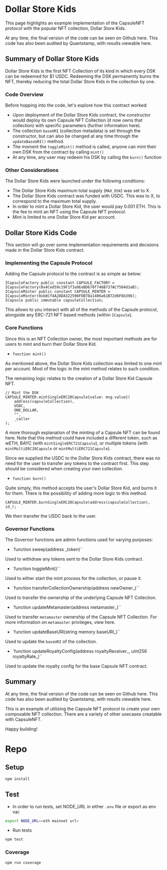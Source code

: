 # Dollar Store Kids

This page highlights an example implementation of the CapsuleNFT protocol with the popular NFT collection, Dollar Store Kids.

At any time, the final version of the code can be seen on Github here. This code has also been audited by Quantstamp, with results viewable here.

## Summary of Dollar Store Kids

Dollar Store Kids is the first NFT Collection of its kind in which every DSK can be redeemed for $1 USDC. Redeeming the DSK permanently burns the NFT, thereby reducing the total Dollar Store Kids in the collection by one.

### Code Overview

Before hopping into the code, let's explore how this contract worked:
- Upon deployment of the Dollar Store Kids contract, the constructor would deploy its own Capsule NFT Collection (it now owns that collection) with specific parameters (further information here).
- The collection `baseURI` (collection metadata) is set through the constructor, but can also be changed at any time through the `updateBaseURI()` method.
- The moment the `toggleMint()` method is called, anyone can mint their own DSK from the contract by calling `mint()`
- At any time, any user may redeem his DSK by calling the `burn()` function

### Other Considerations

The Dollar Store Kids were launched under the following conditions:
- The Dollar Store Kids maximum total supply (`MAX_DSK`) was set to X.
- The Dollar Store Kids contract was funded with USDC. This was to X, to correspond to the maximum total supply.
- In order to mint a Dollar Store Kid, the user would pay 0.001 ETH. This is the fee to mint an NFT using the Capsule NFT protocol.
- Mint is limited to one Dollar Store Kid per account.

## Dollar Store Kids Code

This section will go over some implementation requirements and decisions made in the Dollar Store Kids contract.

### Implementing the Capsule Protocol

Adding the Capsule protocol to the contract is as simple as below:

```
ICapsuleFactory public constant CAPSULE_FACTORY = ICapsuleFactory(0x4Ced59c19F1f3a9EeBD670f746B737ACf504d1eB);
ICapsuleMinter public constant CAPSULE_MINTER = ICapsuleMinter(0xb8Cf4A28DA322598FDB78a1406a61B72d6F6b396);
ICapsule public immutable capsuleCollection;
```

This allows to you interact with all of the methods of the Capsule protocol, alongside any ERC-721 NFT based methods (within `ICapsule`).

### Core Functions

Since this is an NFT Collection owner, the most important methods are for users to mint and burn their Dollar Store Kid.

- `function mint()`

As mentioned above, the Dollar Store Kids collection was limited to one mint per account. Most of the logic in the mint method relates to such condition.

The remaining logic relates to the creation of a Dollar Store Kid Capsule NFT.

```
// Mint the DSK
CAPSULE_MINTER.mintSingleERC20Capsule{value: msg.value}(
    address(capsuleCollection),
    USDC,
    ONE_DOLLAR,
    "",
    _caller
);
```

A more thorough explanation of the minting of a Capsule NFT can be found here. Note that this method could have included a different token, such as wETH, BAYC (with `mintSingleERC721Capsule`), or multiple tokens (with `mintMultiERC20Capsule` or `mintMultiERC721Capsule`).

Since we supplied the USDC to the Dollar Store Kids contract, there was no need for the user to transfer any tokens to the contract first. This step should be considered when creating your own collection.

- `function burn()`

Quite simply, this method accepts the user's Dollar Store Kid, and burns it for them. There is the possibility of adding more logic to this method.

```
CAPSULE_MINTER.burnSingleERC20Capsule(address(capsuleCollection), id_);
```

We then transfer the USDC back to the user.

### Governor Functions

The Governor functions are admin functions used for varying purposes:

- `function sweep(address _token)``

Used to withdraw any tokens sent to the Dollar Store Kids contract.

- `function toggleMint()``

Used to either start the mint process for the collection, or pause it.

- `function transferCollectionOwnership(address newOwner_)``

Used to transfer the ownership of the underlying Capsule NFT Collection.

- `function updateMetamaster(address metamaster_)``

Used to transfer `metamaster` ownership of the Capsule NFT Collection. For more information on `metamaster` privileges, view here.

- `function updateBaseURI(string memory baseURI_)``

Used to update the `baseURI` of the collection.

- `function updateRoyaltyConfig(address royaltyReceiver_, uint256 royaltyRate_)``

Used to update the royalty config for the base Capsule NFT contract.

## Summary

At any time, the final version of the code can be seen on Github here. This code has also been audited by Quantstamp, with results viewable here.

This is an example of utilizing the Capsule NFT protocol to create your own composable NFT collection. There are a variety of other usecases creatable with CapsuleNFT.

Happy building!

# Repo

## Setup
```bash
npm install
```

## Test
- In order to run tests, set NODE_URL in either `.env` file or export as env var.
```sh
export NODE_URL=<eth mainnet url>
```
- Run tests
```bash
npm test
```

### Coverage
```bash
npm run coverage
```
